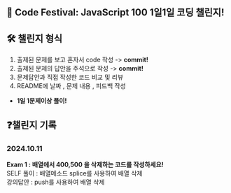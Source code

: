 ## 🙌 Code Festival: JavaScript 100 1일1일 코딩 챌린지!

## 🛠 챌린지 형식

1. 출제된 문제를 보고 혼자서 code 작성 -> **commit!**
2. 출제된 문제의 답안을 주석으로 작성 -> **commit!**
3. 문제답안과 직접 작성한 코드 비교 및 리뷰
4. README에 날짜 , 문제 내용 , 피드백 작성

- **1일 1문제이상 풀이!**

## ❓챌린지 기록

### 2024.10.11

**Exam 1 : 배열에서 400,500 을 삭제하는 코드를 작성하세요!**<br>
SELF 풀이 : 배열메소드 splice를 사용하여 배열 삭제<br>
강의답안 : push를 사용하여 배열 삭제

